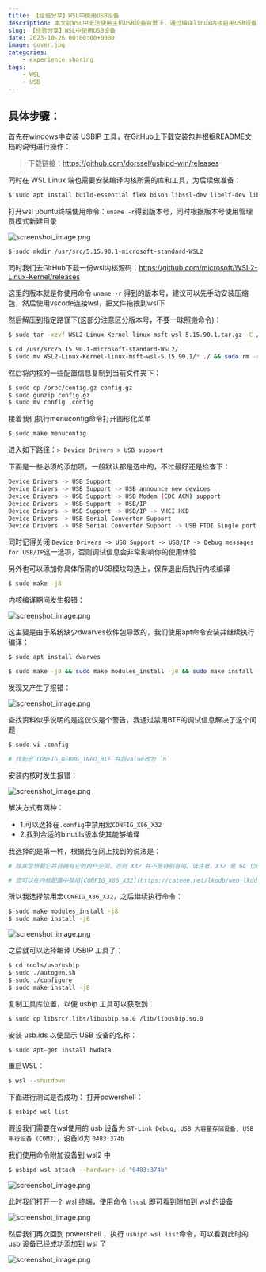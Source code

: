 ```yaml
---
title: 【经验分享】WSL中使用USB设备
description: 本文就WSL中无法使用主机USB设备背景下，通过编译linux内核启用USB设备功能
slug: 【经验分享】WSL中使用USB设备
date: 2023-10-26 00:00:00+0000
image: cover.jpg
categories:
    - experience_sharing
tags:
    - WSL
    - USB
---
```


## 具体步骤：

首先在windows中安装 USBIP 工具，在GitHub上下载安装包并根据README文档的说明进行操作：

> 下载链接：https://github.com/dorssel/usbipd-win/releases

同时在 WSL Linux 端也需要安装编译内核所需的库和工具，为后续做准备：

```bash
$ sudo apt install build-essential flex bison libssl-dev libelf-dev libncurses-dev autoconf libudev-dev libtool
```

打开wsl ubuntu终端使用命令：`uname -r`得到版本号，同时根据版本号使用管理员模式新建目录


![screenshot_image.png](figure/e6c7f98cdc98394c9085941b369626c7.png)

```bash
$ sudo mkdir /usr/src/5.15.90.1-microsoft-standard-WSL2
```

同时我们去GitHub下载一份wsl内核源码：https://github.com/microsoft/WSL2-Linux-Kernel/releases

这里的版本就是你使用命令 `uname -r` 得到的版本号，建议可以先手动安装压缩包，然后使用vscode连接wsl，把文件拖拽到wsl下

然后解压到指定路径下(这部分注意区分版本号，不要一昧照搬命令)：

```bash
$ sudo tar -xzvf WSL2-Linux-Kernel-linux-msft-wsl-5.15.90.1.tar.gz -C /usr/src/5.15.90.1-microsoft-standard-WSL2/

$ cd /usr/src/5.15.90.1-microsoft-standard-WSL2/
$ sudo mv WSL2-Linux-Kernel-linux-msft-wsl-5.15.90.1/* ./ && sudo rm -r WSL2-Linux-Kernel-linux-msft-wsl-5.15.90.1
```

然后将内核的一些配置信息复制到当前文件夹下：

```bash
$ sudo cp /proc/config.gz config.gz
$ sudo gunzip config.gz
$ sudo mv config .config
```

接着我们执行menuconfig命令打开图形化菜单

```bash
$ sudo make menuconfig
```

进入如下路径：`> Device Drivers > USB support`

下面是一些必须的添加项，一般默认都是选中的，不过最好还是检查下：

```bash
Device Drivers -> USB Support
Device Drivers -> USB Support -> USB announce new devices
Device Drivers -> USB Support -> USB Modem (CDC ACM) support
Device Drivers -> USB Support -> USB/IP
Device Drivers -> USB Support -> USB/IP -> VHCI HCD
Device Drivers -> USB Serial Converter Support
Device Drivers -> USB Serial Converter Support -> USB FTDI Single port Serial Driver
```

同时记得关闭 `Device Drivers -> USB Support -> USB/IP -> Debug messages for USB/IP`这一选项，否则调试信息会非常影响你的使用体验

另外也可以添加你具体所需的USB模块勾选上，保存退出后执行内核编译

```bash
$ sudo make -j8 
```

内核编译期间发生报错：


![screenshot_image.png](figure/22ab297a83f4bfaf40bc2a9546ee238c.png)

这主要是由于系统缺少dwarves软件包导致的，我们使用apt命令安装并继续执行编译：

```bash
$ sudo apt install dwarves

$ sudo make -j8 && sudo make modules_install -j8 && sudo make install -j8
```

发现又产生了报错：


![screenshot_image.png](figure/fe79652443aa3daeb419680393a251ac.png)

查找资料似乎说明的是这仅仅是个警告，我通过禁用BTF的调试信息解决了这个问题

```bash
$ sudo vi .config

# 找到宏`CONFIG_DEBUG_INFO_BTF`并将value改为 `n`
```

安装内核时发生报错：

![screenshot_image.png](figure/74dedf7b13810239898885579a948cd1.png.webp)

解决方式有两种：

* 1.可以选择在`.config`中禁用宏`CONFIG_X86_X32`
* 2.找到合适的binutils版本使其能够编译

我选择的是第一种，根据我在网上找到的说法是：

```bash
# 除非您想要它并且拥有它的用户空间，否则 X32 并不是特别有用。请注意，X32 是 64 位的 x32 ABI，它是编译为在 64 位长模式下运行的“32 位”短指针代码，与真正的本机 32 位二进制/ABI 支持不同。这是一种具有非常具体的利基的特殊模式。

# 您可以在内核配置中禁用[CONFIG_X86_X32](https://cateee.net/lkddb/web-lkddb/X86_X32.html)或获取具有 elf32_x86_64 目标支持的 binutils。如何获取 binutils 取决于您的发行版。
```

所以我选择禁用宏`CONFIG_X86_X32`，之后继续执行命令：

```bash
$ sudo make modules_install -j8
$ sudo make install -j8
```


![screenshot_image.png](figure/08603c912f855bc06d966116b81a1678.png.webp)

之后就可以选择编译 USBIP 工具了：

```bash
$ cd tools/usb/usbip
$ sudo ./autogen.sh
$ sudo ./configure
$ sudo make install -j8
```

复制工具库位置，以便 usbip 工具可以获取到：

```bash
$ sudo cp libsrc/.libs/libusbip.so.0 /lib/libusbip.so.0
```

安装 usb.ids 以便显示 USB 设备的名称：

```bash
$ sudo apt-get install hwdata
```

重启WSL：

```bash
$ wsl --shutdown
```

下面进行测试是否成功：
打开powershell：

```bash
$ usbipd wsl list
```

假设我们需要在wsl使用的 usb 设备为 `ST-Link Debug, USB 大容量存储设备, USB 串行设备 (COM3)`，设备id为 `0483:374b`

我们使用命令附加设备到 wsl2 中

```bash
$ usbipd wsl attach --hardware-id "0483:374b"
```


![screenshot_image.png](figure/9f445ae61efe3fa9bf3ce333e0ce469d.png.webp)

此时我们打开一个 wsl 终端，使用命令 `lsusb` 即可看到附加到 wsl 的设备


![screenshot_image.png](figure/22478bf5a6a9981288f17be128919d96.png)

然后我们再次回到 powershell ，执行 `usbipd wsl list`命令，可以看到此时的 usb 设备已经成功添加到 wsl 了


![screenshot_image.png](figure/b9d74353b8bcb2fbbbd2cd992ae9d8e9.png.webp)
